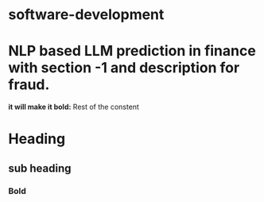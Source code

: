 # software-development

# NLP based LLM prediction in finance with section -1 and description for fraud.

<b>it will make it bold:</b> Rest of the constent


# Heading 

## sub heading

### Bold

